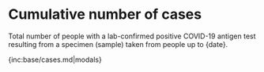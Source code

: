 # Cumulative number of cases 

Total number of people with a lab-confirmed positive COVID-19 antigen test resulting from a specimen (sample) taken from people up to {date}.

{inc:base/cases.md|modals}